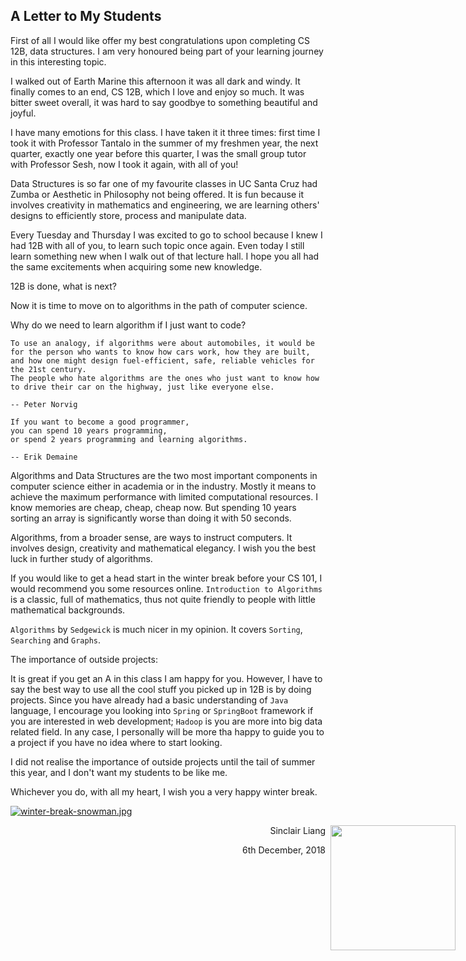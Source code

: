 ## A Letter to My Students ##

First of all I would like offer my best congratulations upon completing CS 12B, data structures. I am very honoured being part of your learning journey in this interesting topic. 

I walked out of Earth Marine this afternoon it was all dark and windy. It finally comes to an end, CS 12B, which I love and enjoy so much. It was bitter sweet overall, it was hard to say goodbye to something beautiful and joyful. 

I have many emotions for this class. I have taken it it three times: first time I took it with Professor Tantalo in the summer of my freshmen year, the next quarter, exactly one year before this quarter, I was the small group tutor with Professor Sesh, now I took it again, with all of you!

Data Structures is so far one of my favourite classes in UC Santa Cruz had Zumba or Aesthetic in Philosophy not being offered. It is fun because it involves creativity in mathematics and engineering, we are learning others' designs to efficiently store, process and manipulate data. 

Every Tuesday and Thursday I was excited to go to school because I knew I had 12B with all of you, to learn such topic once again. Even today I still learn something new when I walk out of that lecture hall. I hope you all had the same excitements when acquiring some new knowledge. 

12B is done, what is next?

Now it is time to move on to algorithms in the path of computer science.

Why do we need to learn algorithm if I just want to code?

```
To use an analogy, if algorithms were about automobiles, it would be for the person who wants to know how cars work, how they are built, 
and how one might design fuel-efficient, safe, reliable vehicles for the 21st century. 
The people who hate algorithms are the ones who just want to know how to drive their car on the highway, just like everyone else.

-- Peter Norvig
```

```
If you want to become a good programmer, 
you can spend 10 years programming, 
or spend 2 years programming and learning algorithms.

-- Erik Demaine
```

Algorithms and Data Structures are the two most important components in computer science either in academia or in the industry. Mostly it means to achieve the maximum performance with limited computational resources. I know memories are cheap, cheap, cheap now. But spending 10 years sorting an array is significantly worse than doing it with 50 seconds. 

Algorithms, from a broader sense, are ways to instruct computers. It involves design, creativity and mathematical elegancy. I wish you the best luck in further study of algorithms.

If you would like to get a head start in the winter break before your CS 101, I would recommend you some resources online. `Introduction to Algorithms` is a classic, full of mathematics, thus not quite friendly to people with little mathematical backgrounds. 

`Algorithms` by `Sedgewick` is much nicer in my opinion. It covers `Sorting`, `Searching` and `Graphs`. 

The importance of outside projects:

It is great if you get an A in this class I am happy for you. However, I have to say the best way to use all the cool stuff you picked up in 12B is by doing projects. Since you have already had a basic understanding of `Java` language, I encourage you looking into `Spring` or `SpringBoot` framework if you are interested in web development; `Hadoop` is you are more into big data related field. In any case, I personally will be more tha happy to guide you to a project if you have no idea where to start looking. 

I did not realise the importance of outside projects until the tail of summer this year, and I don't want my students to be like me. 

Whichever you do, with all my heart, I wish you a very happy winter break. 

[![winter-break-snowman.jpg](https://i.postimg.cc/wTX9znRW/winter-break-snowman.jpg)](https://postimg.cc/xc1wyxRH)

<img src="https://i.postimg.cc/2ytXvktQ/IMG-5153.jpg" width="200" style="position: absolute;right: 20px">


<p style='text-align: right;'> Sinclair Liang</p>
<p style='text-align: right;'> 6th December, 2018</p>